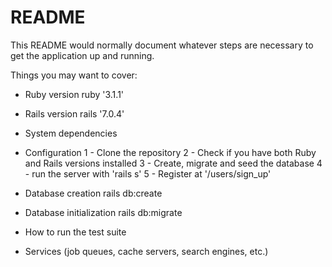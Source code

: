 # README

This README would normally document whatever steps are necessary to get the
application up and running.

Things you may want to cover:

* Ruby version
  ruby '3.1.1'

* Rails version
  rails '7.0.4'

* System dependencies

* Configuration
  1 - Clone the repository
  2 - Check if you have both Ruby and Rails versions installed
  3 - Create, migrate and seed the database
  4 - run the server with 'rails s'
  5 - Register at '/users/sign_up'

* Database creation
  rails db:create

* Database initialization
  rails db:migrate

* How to run the test suite

* Services (job queues, cache servers, search engines, etc.)
